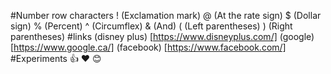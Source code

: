 #Number row characters
! (Exclamation mark)
@ (At the rate sign)
$ (Dollar sign)
% (Percent)
^ (Circumflex)
& (And)
( (Left parentheses)
) (Right parentheses)
#links
(disney plus) [https://www.disneyplus.com/]
(google) [https://www.google.ca/]
(facebook) [https://www.facebook.com/]
#Experiments
👍
❤️
😊
